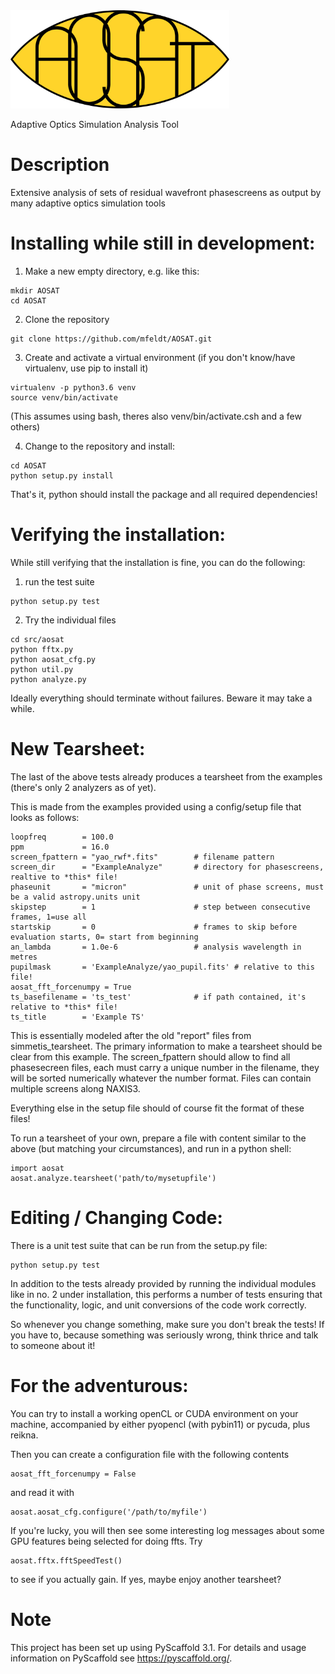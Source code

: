 <img src="/src/aosat/img/aosat_logo.png" width="350px"/>


Adaptive Optics Simulation Analysis Tool


Description
===========

Extensive analysis of sets of residual wavefront phasescreens as output by many adaptive optics simulation tools


Installing while still in development:
======================================

1. Make a new empty directory, e.g. like this:
```
mkdir AOSAT
cd AOSAT
```

2. Clone the repository
```
git clone https://github.com/mfeldt/AOSAT.git
```

3. Create and activate a virtual environment (if you don't know/have virtualenv, use pip to install it)
```
virtualenv -p python3.6 venv
source venv/bin/activate
```
(This assumes using bash, theres also venv/bin/activate.csh and a few others)

4. Change to the repository and install:
```
cd AOSAT
python setup.py install
```

That's it, python should install the package and all required dependencies!

Verifying the installation:
===========================

While still verifying that the installation is fine, you can do the following:

1. run the test suite
```
python setup.py test
```

2. Try the individual files
```
cd src/aosat
python fftx.py
python aosat_cfg.py
python util.py
python analyze.py
```
Ideally everything should terminate without failures. Beware it may take a while.


New Tearsheet:
==============
The last of the above tests already produces a tearsheet from the examples (there's 
only 2 analyzers as of yet).

This is made from the examples provided using a config/setup file that looks as follows:

```
loopfreq        = 100.0
ppm             = 16.0
screen_fpattern = "yao_rwf*.fits"        # filename pattern
screen_dir      = "ExampleAnalyze"       # directory for phasescreens, realtive to *this* file!
phaseunit       = "micron"               # unit of phase screens, must be a valid astropy.units unit
skipstep        = 1                      # step between consecutive frames, 1=use all
startskip       = 0                      # frames to skip before evaluation starts, 0= start from beginning
an_lambda       = 1.0e-6                 # analysis wavelength in metres
pupilmask       = 'ExampleAnalyze/yao_pupil.fits' # relative to this file!
aosat_fft_forcenumpy = True
ts_basefilename = 'ts_test'              # if path contained, it's relative to *this* file!
ts_title        = 'Example TS'
```

This is essentially modeled after the old "report" files from simmetis_tearsheet.
The primary information to make a tearsheet should be clear from this example.
The screen_fpattern should allow to find all phasesecreen files, each must carry a unique number
in the filename, they will be sorted numerically whatever the number format.
Files can contain multiple screens along NAXIS3.

Everything else in the setup file should of course fit the format of these files!

To run a tearsheet of your own, prepare a file with content similar to the above (but matching
your circumstances), and run in a python shell:
```
import aosat
aosat.analyze.tearsheet('path/to/mysetupfile')
```

Editing / Changing Code:
========================
There is a unit test suite that can be run from the setup.py file:

```
python setup.py test
```
In addition to the tests already provided by running the individual modules like in no. 2 under installation,
this performs a number of tests ensuring that the functionality, logic, and unit conversions of the code work correctly.

So whenever you change something, make sure you don't break the tests! If you have to, because something was seriously wrong,
think thrice and talk to someone about it!


For the adventurous:
====================

You can try to install a working openCL or CUDA environment on your machine, accompanied
by either pyopencl (with pybin11) or pycuda, plus reikna.

Then you can create a configuration file with the following contents
```
aosat_fft_forcenumpy = False
```
and read it with 
```
aosat.aosat_cfg.configure('/path/to/myfile')
```
If you're lucky, you will  then see some interesting log messages about some GPU features
being selected for doing ffts. Try
```
aosat.fftx.fftSpeedTest()
```
to see if you actually gain.
If yes, maybe enjoy another tearsheet?


Note
====

This project has been set up using PyScaffold 3.1. For details and usage
information on PyScaffold see https://pyscaffold.org/.
